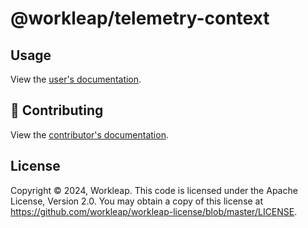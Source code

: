 # @workleap/telemetry-context

## Usage

View the [user's documentation](https://workleap.github.io/wl-telemetry/).

## 🤝 Contributing

View the [contributor's documentation](../../CONTRIBUTING.md).

## License

Copyright © 2024, Workleap. This code is licensed under the Apache License, Version 2.0. You may obtain a copy of this license at https://github.com/workleap/workleap-license/blob/master/LICENSE.
